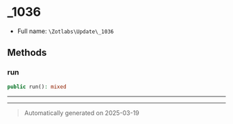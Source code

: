 
# _1036





* Full name: `\Zotlabs\Update\_1036`




## Methods


### run



```php
public run(): mixed
```












***


***
> Automatically generated on 2025-03-19
